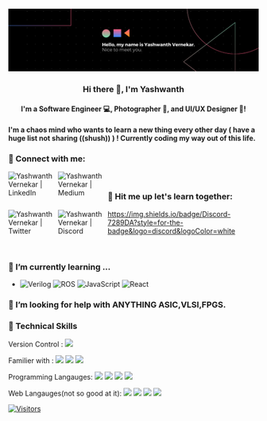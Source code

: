 <p align="center">
  <a href="https://www.yushi.dev/" target="_blank" rel="noreferrer"><img src="https://github.com/Mojojojooo/Mojojojooo/blob/main/images/Hello%2C%20my%20name%20is%20Yashwanth%20Vernekar.%20Nice%20to%20meet%20you..png" alt="my banner"></a>
</p>

<!-- ### Hi there 👋 -->

<h3 align="center">
Hi there 👋, I'm Yashwanth
<!--   <a href="https://www.yushi.dev/" target="_blank" rel="noreferrer">Yu</a> 👋 -->
</h3>

<h4 align="center">
I'm a Software Engineer 💻, Photographer 📸, and UI/UX Designer 🎨!
</h4> 

<!-- <h4 align="center"> -->
<h4>
I'm a chaos mind who wants to learn a new thing every other day ( have a huge list not sharing ((shush)) ) ! Currently coding my way out of this life. 
</h4> 

### 🤝 Connect with me:

<a href="https://www.linkedin.com/in/yashwanth-vernekar-491512146/"><img align="left" src="https://img.shields.io/badge/LinkedIn-0077B5?style=for-the-badge&logo=linkedin&logoColor=white" alt="Yashwanth Vernekar | LinkedIn" width="100px"/></a>
<!-- <a href="#"><img align="left" src="https://raw.githubusercontent.com/yushi1007/yushi1007/main/images/instagram.svg" alt="Yashwanth Vernekar | Instagram" width="21px"/></a> -->
<a href="https://medium.com/@yashvernekar674"><img align="left" src="https://img.shields.io/badge/Medium-12100E?style=for-the-badge&logo=medium&logoColor=white" alt="Yashwanth Vernekar | Medium" width="100px"/></a>
</br>

### 💬 Hit me up let's learn together:
<a href="https://twitter.com/Mojotweetss"><img align="left" src="https://img.shields.io/badge/Twitter-1DA1F2?style=for-the-badge&logo=twitter&logoColor=white" alt="Yashwanth Vernekar | Twitter" width="100px"/></a>
<a href="mojojojo#6976"><img align="left" src="https://img.shields.io/badge/Discord-7289DA?style=for-the-badge&logo=discord&logoColor=white" alt="Yashwanth Vernekar | Discord" width="100px"/></a>

https://img.shields.io/badge/Discord-7289DA?style=for-the-badge&logo=discord&logoColor=white

</br>
<!-- - 💬 If you have any question/feedback, please do not hesitate to reach out to me! -->

### 🌱 I’m currently learning ...
  -  ![Verilog](https://img.shields.io/badge/Verilog-663399.svg?style=for-the-badge&logoColor=white) ![ROS](https://img.shields.io/badge/ros-DD0031.svg?style=for-the-badge&logo=ros&logoColor=white) ![JavaScript](https://img.shields.io/badge/javascript-%23323330.svg?style=for-the-badge&logo=javascript&logoColor=%23F7DF1E) ![React](https://img.shields.io/badge/React-20232A?style=for-the-badge&logo=react&logoColor=61DAFB)

### 🤔 I’m looking for help with ANYTHING ASIC,VLSI,FPGS. 

### 💼 Technical Skills

Version Control :
![](https://img.shields.io/badge/GitHub-100000?style=for-the-badge&logo=github&logoColor=white)

Familier with :
![](https://img.shields.io/badge/Ubuntu-E95420?style=for-the-badge&logo=ubuntu&logoColor=white)
![](https://img.shields.io/badge/Windows-0078D6?style=for-the-badge&logo=windows&logoColor=white)
![](https://img.shields.io/badge/Shell_Script-121011?style=for-the-badge&logo=gnu-bash&logoColor=white)

Programming Langauges:
![](https://img.shields.io/badge/Python-3776AB?style=for-the-badge&logo=python&logoColor=white)
![](https://img.shields.io/badge/C-00599C?style=for-the-badge&logo=c&logoColor=white)
![](https://img.shields.io/badge/C%2B%2B-00599C?style=for-the-badge&logo=c%2B%2B&logoColor=white)
![](https://img.shields.io/badge/Verilog-663399.svg?style=for-the-badge&logoColor=white)

Web Langauges(not so good at it):
![](https://img.shields.io/badge/HTML5-E34F26?style=for-the-badge&logo=html5&logoColor=white)
![](https://img.shields.io/badge/CSS3-1572B6?style=for-the-badge&logo=css3&logoColor=white)
![](https://img.shields.io/badge/JavaScript-F7DF1E?style=for-the-badge&logo=javascript&logoColor=black)
![](https://img.shields.io/badge/Netlify-00C7B7?style=for-the-badge&logo=netlify&logoColor=white)
<!-- ![]() -->


<!-- ## 📈 GitHub Stats  -->

<!-- [![Yashwanth's github stats](https://github-readme-stats.vercel.app/api?username=Mojojojooo)](https://github.com/Mojojojooo) -->

[![Visitors](https://visitor-badge.glitch.me/badge?page_id=Mojojojooo.Mojojojooo)](https://github.com/Mojojojooo)

<!-- ## Stargazers

[![Stargazers repo roster for @Mojojojooo/Mojojojooo](https://reporoster.com/stars/Mojojojooo/Mojojojooo)](https://github.com/Mojojojooo/Mojojojooo/stargazers) -->

<!--
**Mojojojooo/Mojojojooo** is a ✨ _special_ ✨ repository because its `README.md` (this file) appears on your GitHub profile.

Here are some ideas to get you started:

- 🔭 I’m currently working on ...
- 🌱 I’m currently learning ...
- 👯 I’m looking to collaborate on ...
- 🤔 I’m looking for help with ...
- 💬 Ask me about ...
- 📫 How to reach me: ...
- 😄 Pronouns: ...
- ⚡ Fun fact: ...
-->
<!-- ![](https://img.shields.io/badge/Code-JavaScript-informational?style=flat&logo=JavaScript&color=F7DF1E)
![](https://img.shields.io/badge/Code-HTML5-informational?style=flat&logo=HTML5&color=E34F26)
![](https://img.shields.io/badge/Code-Python-informational?style=flat&logo=Python&color=003B57)

</br>

![](https://img.shields.io/badge/Style-Bootstrap-informational?style=flat&logo=Bootstrap&color=7952B3)
![](https://img.shields.io/badge/Style-CSS3-informational?style=flat&logo=CSS3&color=1572B6)
![](https://img.shields.io/badge/Style-styled--components-informational?style=flat&logo=styled-components&color=DB7093)
![](https://img.shields.io/badge/Style-Material--UI-informational?style=flat&logo=Material-UI&color=0081CB)


</br>

![](https://img.shields.io/badge/Tools-Figma-informational?style=flat&logo=Figma&color=F24E1E)
![](https://img.shields.io/badge/Tools-Postman-informational?style=flat&logo=Postman&color=FF6C37)
![](https://img.shields.io/badge/Tools-Netlify-informational?style=flat&logo=netlify&color=00C7B7)
![](https://img.shields.io/badge/Tools-Git-informational?style=flat&logo=Git&color=F05032)
![](https://img.shields.io/badge/Tools-GitHub-informational?style=flat&logo=GitHub&color=181717)
 -->
